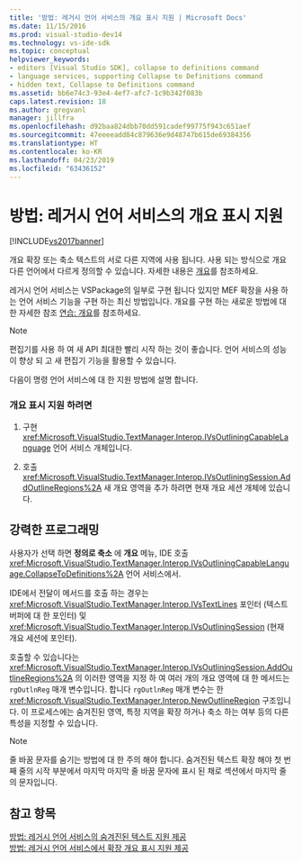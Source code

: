 ```yaml
---
title: '방법: 레거시 언어 서비스의 개요 표시 지원 | Microsoft Docs'
ms.date: 11/15/2016
ms.prod: visual-studio-dev14
ms.technology: vs-ide-sdk
ms.topic: conceptual
helpviewer_keywords:
- editors [Visual Studio SDK], collapse to definitions command
- language services, supporting Collapse to Definitions command
- hidden text, Collapse to Definitions command
ms.assetid: bb6e74c3-93e4-4ef7-afc7-1c9b342f083b
caps.latest.revision: 18
ms.author: gregvanl
manager: jillfra
ms.openlocfilehash: d92baa824dbb70dd591cadef99775f943c651aef
ms.sourcegitcommit: 47eeeeadd84c879636e9d48747b615de69384356
ms.translationtype: HT
ms.contentlocale: ko-KR
ms.lasthandoff: 04/23/2019
ms.locfileid: "63436152"
---
```

# <a name="how-to-support-outlining-in-a-legacy-language-service"></a>방법: 레거시 언어 서비스의 개요 표시 지원
[!INCLUDE[vs2017banner](../../includes/vs2017banner.md)]

개요 확장 또는 축소 텍스트의 서로 다른 지역에 사용 됩니다. 사용 되는 방식으로 개요 다른 언어에서 다르게 정의할 수 있습니다. 자세한 내용은 [개요](../../ide/outlining.md)를 참조하세요.  
  
 레거시 언어 서비스는 VSPackage의 일부로 구현 됩니다 있지만 MEF 확장을 사용 하는 언어 서비스 기능을 구현 하는 최신 방법입니다. 개요를 구현 하는 새로운 방법에 대 한 자세한 참조 [연습: 개요](../../extensibility/walkthrough-outlining.md)를 참조하세요.  
  
> [!NOTE]
> 편집기를 사용 하 여 새 API 최대한 빨리 시작 하는 것이 좋습니다. 언어 서비스의 성능이 향상 되 고 새 편집기 기능을 활용할 수 있습니다.  
  
 다음이 명령 언어 서비스에 대 한 지원 방법에 설명 합니다.  
  
### <a name="to-support-outlining"></a>개요 표시 지원 하려면  
  
1. 구현 <xref:Microsoft.VisualStudio.TextManager.Interop.IVsOutliningCapableLanguage> 언어 서비스 개체입니다.  
  
2. 호출 <xref:Microsoft.VisualStudio.TextManager.Interop.IVsOutliningSession.AddOutlineRegions%2A> 새 개요 영역을 추가 하려면 현재 개요 세션 개체에 있습니다.  
  
## <a name="robust-programming"></a>강력한 프로그래밍  
 사용자가 선택 하면 **정의로 축소** 에 **개요** 메뉴, IDE 호출 <xref:Microsoft.VisualStudio.TextManager.Interop.IVsOutliningCapableLanguage.CollapseToDefinitions%2A> 언어 서비스에서.  
  
 IDE에서 전달이 메서드를 호출 하는 경우는 <xref:Microsoft.VisualStudio.TextManager.Interop.IVsTextLines> 포인터 (텍스트 버퍼에 대 한 포인터) 및 <xref:Microsoft.VisualStudio.TextManager.Interop.IVsOutliningSession> (현재 개요 세션에 포인터).  
  
 호출할 수 있습니다는 <xref:Microsoft.VisualStudio.TextManager.Interop.IVsOutliningSession.AddOutlineRegions%2A> 의 이러한 영역을 지정 하 여 여러 개의 개요 영역에 대 한 메서드는 `rgOutlnReg` 매개 변수입니다. 합니다 `rgOutlnReg` 매개 변수는 한 <xref:Microsoft.VisualStudio.TextManager.Interop.NewOutlineRegion> 구조입니다. 이 프로세스에는 숨겨진된 영역, 특정 지역을 확장 하거나 축소 하는 여부 등의 다른 특성을 지정할 수 있습니다.  
  
> [!NOTE]
> 줄 바꿈 문자를 숨기는 방법에 대 한 주의 해야 합니다. 숨겨진된 텍스트 확장 해야 첫 번째 줄의 시작 부분에서 마지막 마지막 줄 바꿈 문자에 표시 된 채로 섹션에서 마지막 줄의 문자입니다.  
  
## <a name="see-also"></a>참고 항목  
 [방법: 레거시 언어 서비스의 숨겨진된 텍스트 지원 제공](../../extensibility/internals/how-to-provide-hidden-text-support-in-a-legacy-language-service.md)   
 [방법: 레거시 언어 서비스에서 확장 개요 표시 지원 제공](../../extensibility/internals/how-to-provide-expanded-outlining-support-in-a-legacy-language-service.md)
